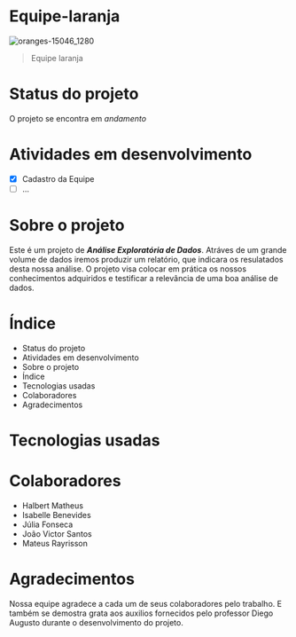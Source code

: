 # Equipe-laranja
![oranges-15046_1280](https://github.com/isa-1234/Time-laranja/assets/148003540/eb178bf3-4ef0-40ad-81ea-5400b188372a)

> Equipe laranja
 
# Status do projeto
O projeto se encontra em _andamento_

# Atividades em desenvolvimento
- [X]  Cadastro da Equipe
- [ ]  ...

# Sobre o projeto
Este é um projeto de ***Análise Exploratória de Dados***. Atráves de um grande volume de dados iremos produzir um relatório, que indicara os resulatados desta nossa análise. O projeto visa colocar em prática os nossos conhecimentos adquiridos e testificar a relevância de uma boa análise de dados.

# Índice
- Status do projeto
- Atividades em desenvolvimento
- Sobre o projeto
- Índice
- Tecnologias usadas
- Colaboradores
- Agradecimentos
  
# Tecnologias usadas

# Colaboradores
- Halbert Matheus
- Isabelle Benevides
- Júlia Fonseca
- João Victor Santos
- Mateus Rayrisson

# Agradecimentos
Nossa equipe agradece a cada um de seus colaboradores pelo trabalho. E também se demostra grata aos auxilios fornecidos pelo professor Diego Augusto durante o desenvolvimento do projeto.
